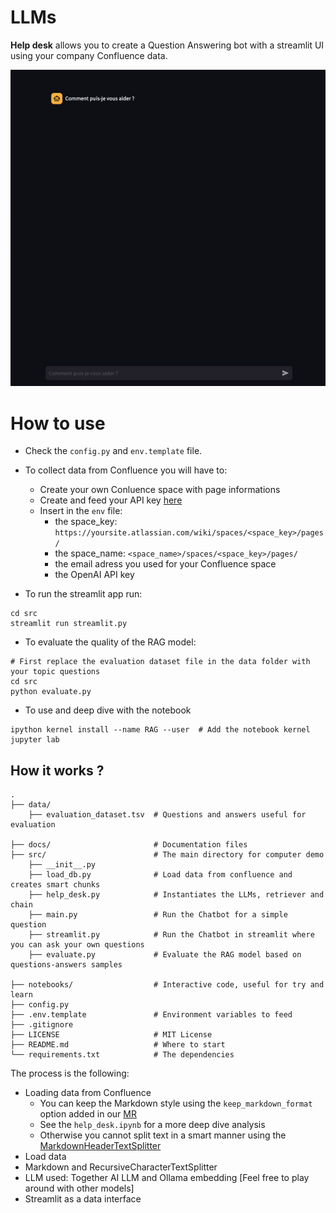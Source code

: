# LLMs

**Help desk** allows you to create a Question Answering bot with a streamlit UI using your company Confluence data.

<p align="center">
  <img src="./docs/help_desk.gif" alt="animated" />
</p>

# How to use

- Check the `config.py` and `env.template` file.
- To collect data from Confluence you will have to:
  - Create your own Conluence space with page informations
  - Create and feed your API key [here]('https://support.atlassian.com/atlassian-account/docs/manage-api-tokens-for-your-atlassian-account/')
  - Insert in the  `env` file:
    -  the space_key: `https://yoursite.atlassian.com/wiki/spaces/<space_key>/pages/`
    -  the space_name: `<space_name>/spaces/<space_key>/pages/`
    -  the email adress you used for your Confluence space
    -  the OpenAI API key

- To run the streamlit app run:
```
cd src
streamlit run streamlit.py
```

- To evaluate the quality of the RAG model:
```
# First replace the evaluation dataset file in the data folder with your topic questions
cd src
python evaluate.py
```

- To use and deep dive with the notebook
```
ipython kernel install --name RAG --user  # Add the notebook kernel
jupyter lab
```

## How it works ?


    .
    ├── data/
        ├── evaluation_dataset.tsv  # Questions and answers useful for evaluation

    ├── docs/                       # Documentation files
    ├── src/                        # The main directory for computer demo
        ├── __init__.py
        ├── load_db.py              # Load data from confluence and creates smart chunks
        ├── help_desk.py            # Instantiates the LLMs, retriever and chain
        ├── main.py                 # Run the Chatbot for a simple question
        ├── streamlit.py            # Run the Chatbot in streamlit where you can ask your own questions
        ├── evaluate.py             # Evaluate the RAG model based on questions-answers samples

    ├── notebooks/                  # Interactive code, useful for try and learn
    ├── config.py
    ├── .env.template               # Environment variables to feed
    ├── .gitignore
    ├── LICENSE                     # MIT License
    ├── README.md                   # Where to start
    └── requirements.txt            # The dependencies


The process is the following:
- Loading data from Confluence
  - You can keep the Markdown style using the `keep_markdown_format` option added in our [MR]('https://github.com/langchain-ai/langchain/pull/8246')
  - See the `help_desk.ipynb` for a more deep dive analysis
  - Otherwise you cannot split text in a smart manner using the [MarkdownHeaderTextSplitter]('https://python.langchain.com/docs/modules/data_connection/document_transformers/text_splitters/markdown_header_metadata')
- Load data
- Markdown and RecursiveCharacterTextSplitter
- LLM used: Together AI LLM and Ollama embedding [Feel free to play around with other models]
- Streamlit as a data interface